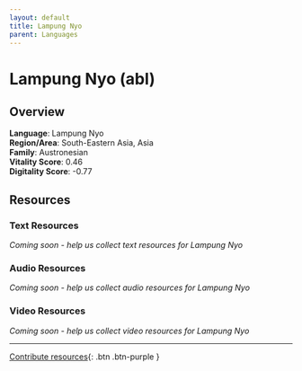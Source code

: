```yaml
---
layout: default
title: Lampung Nyo
parent: Languages
---
```


# Lampung Nyo (abl)

## Overview

**Language**: Lampung Nyo  
**Region/Area**: South-Eastern Asia, Asia  
**Family**: Austronesian  
**Vitality Score**: 0.46  
**Digitality Score**: -0.77  

## Resources

### Text Resources
*Coming soon - help us collect text resources for Lampung Nyo*

### Audio Resources
*Coming soon - help us collect audio resources for Lampung Nyo*

### Video Resources
*Coming soon - help us collect video resources for Lampung Nyo*

---

[Contribute resources](https://fairtrain.github.io/){: .btn .btn-purple }
